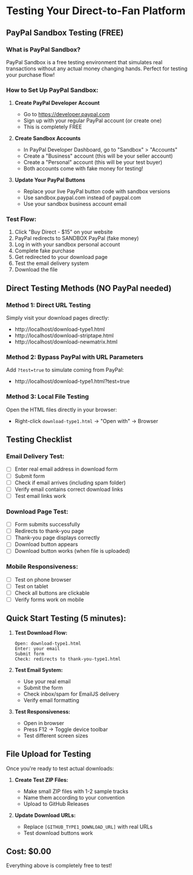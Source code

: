 # Testing Your Direct-to-Fan Platform

## PayPal Sandbox Testing (FREE)

### What is PayPal Sandbox?
PayPal Sandbox is a free testing environment that simulates real transactions without any actual money changing hands. Perfect for testing your purchase flow!

### How to Set Up PayPal Sandbox:

1. **Create PayPal Developer Account**
   - Go to https://developer.paypal.com
   - Sign up with your regular PayPal account (or create one)
   - This is completely FREE

2. **Create Sandbox Accounts**
   - In PayPal Developer Dashboard, go to "Sandbox" > "Accounts"
   - Create a "Business" account (this will be your seller account)
   - Create a "Personal" account (this will be your test buyer)
   - Both accounts come with fake money for testing!

3. **Update Your PayPal Buttons**
   - Replace your live PayPal button code with sandbox versions
   - Use sandbox.paypal.com instead of paypal.com
   - Use your sandbox business account email

### Test Flow:
1. Click "Buy Direct - $15" on your website
2. PayPal redirects to SANDBOX PayPal (fake money)
3. Log in with your sandbox personal account
4. Complete fake purchase
5. Get redirected to your download page
6. Test the email delivery system
7. Download the file

## Direct Testing Methods (NO PayPal needed)

### Method 1: Direct URL Testing
Simply visit your download pages directly:
- http://localhost/download-type1.html
- http://localhost/download-striptape.html
- http://localhost/download-newmatrix.html

### Method 2: Bypass PayPal with URL Parameters
Add `?test=true` to simulate coming from PayPal:
- http://localhost/download-type1.html?test=true

### Method 3: Local File Testing
Open the HTML files directly in your browser:
- Right-click `download-type1.html` → "Open with" → Browser

## Testing Checklist

### Email Delivery Test:
- [ ] Enter real email address in download form
- [ ] Submit form
- [ ] Check if email arrives (including spam folder)
- [ ] Verify email contains correct download links
- [ ] Test email links work

### Download Page Test:
- [ ] Form submits successfully
- [ ] Redirects to thank-you page
- [ ] Thank-you page displays correctly
- [ ] Download button appears
- [ ] Download button works (when file is uploaded)

### Mobile Responsiveness:
- [ ] Test on phone browser
- [ ] Test on tablet
- [ ] Check all buttons are clickable
- [ ] Verify forms work on mobile

## Quick Start Testing (5 minutes):

1. **Test Download Flow:**
   ```
   Open: download-type1.html
   Enter: your email
   Submit form
   Check: redirects to thank-you-type1.html
   ```

2. **Test Email System:**
   - Use your real email
   - Submit the form
   - Check inbox/spam for EmailJS delivery
   - Verify email formatting

3. **Test Responsiveness:**
   - Open in browser
   - Press F12 → Toggle device toolbar
   - Test different screen sizes

## File Upload for Testing

Once you're ready to test actual downloads:

1. **Create Test ZIP Files:**
   - Make small ZIP files with 1-2 sample tracks
   - Name them according to your convention
   - Upload to GitHub Releases

2. **Update Download URLs:**
   - Replace `[GITHUB_TYPE1_DOWNLOAD_URL]` with real URLs
   - Test download buttons work

## Cost: $0.00
Everything above is completely free to test!
